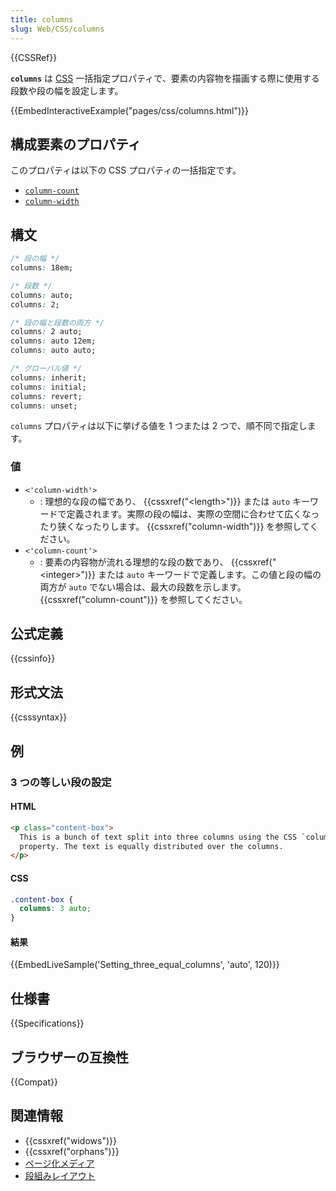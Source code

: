 ```yaml
---
title: columns
slug: Web/CSS/columns
---
```


{{CSSRef}}

**`columns`** は [CSS](/ja/docs/Web/CSS) 一括指定プロパティで、要素の内容物を描画する際に使用する段数や段の幅を設定します。

{{EmbedInteractiveExample("pages/css/columns.html")}}

## 構成要素のプロパティ

このプロパティは以下の CSS プロパティの一括指定です。

- [`column-count`](/ja/docs/Web/CSS/column-count)
- [`column-width`](/ja/docs/Web/CSS/column-width)

## 構文

```css
/* 段の幅 */
columns: 18em;

/* 段数 */
columns: auto;
columns: 2;

/* 段の幅と段数の両方 */
columns: 2 auto;
columns: auto 12em;
columns: auto auto;

/* グローバル値 */
columns: inherit;
columns: initial;
columns: revert;
columns: unset;
```

`columns` プロパティは以下に挙げる値を 1 つまたは 2 つで、順不同で指定します。

### 値

- `<'column-width'>`
  - : 理想的な段の幅であり、 {{cssxref("&lt;length&gt;")}} または `auto` キーワードで定義されます。実際の段の幅は、実際の空間に合わせて広くなったり狭くなったりします。 {{cssxref("column-width")}} を参照してください。
- `<'column-count'>`
  - : 要素の内容物が流れる理想的な段の数であり、 {{cssxref("&lt;integer&gt;")}} または `auto` キーワードで定義します。この値と段の幅の両方が `auto` でない場合は、最大の段数を示します。 {{cssxref("column-count")}} を参照してください。

## 公式定義

{{cssinfo}}

## 形式文法

{{csssyntax}}

## 例

### 3 つの等しい段の設定

#### HTML

```html
<p class="content-box">
  This is a bunch of text split into three columns using the CSS `columns`
  property. The text is equally distributed over the columns.
</p>
```

#### CSS

```css
.content-box {
  columns: 3 auto;
}
```

#### 結果

{{EmbedLiveSample('Setting_three_equal_columns', 'auto', 120)}}

## 仕様書

{{Specifications}}

## ブラウザーの互換性

{{Compat}}

## 関連情報

- {{cssxref("widows")}}
- {{cssxref("orphans")}}
- [ページ化メディア](/ja/docs/Web/CSS/Paged_Media)
- [段組みレイアウト](/ja/docs/Learn/CSS/CSS_layout/Multiple-column_Layout)
